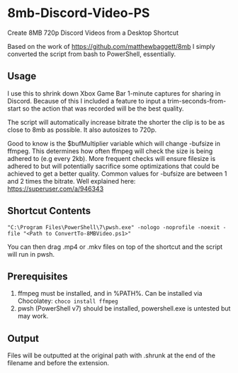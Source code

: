 # 8mb-Discord-Video-PS
Create 8MB 720p Discord Videos from a Desktop Shortcut

Based on the work of https://github.com/matthewbaggett/8mb
I simply converted the script from bash to PowerShell, essentially.

## Usage
I use this to shrink down Xbox Game Bar 1-minute captures for sharing in Discord. Because of this I included a feature to input a trim-seconds-from-start so the action that was recorded will be the best quality.

The script will automatically increase bitrate the shorter the clip is to be as close to 8mb as possible. It also autosizes to 720p.

Good to know is the $bufMultiplier variable which will change -bufsize in ffmpeg. This determines how often ffmpeg will check the size is being adhered to (e.g every 2kb).
More frequent checks will ensure filesize is adhered to but will potentially sacrifice some optimizations that could be achieved to get a better quality.
Common values for -bufsize are between 1 and 2 times the bitrate. Well explained here: https://superuser.com/a/946343

## Shortcut Contents
`"C:\Program Files\PowerShell\7\pwsh.exe" -nologo -noprofile -noexit -file "<Path to ConvertTo-8MBVideo.ps1>"`

You can then drag .mp4 or .mkv files on top of the shortcut and the script will run in pwsh.

## Prerequisites
1. ffmpeg must be installed, and in %PATH%. Can be installed via Chocolatey: `choco install ffmpeg`
2. pwsh (PowerShell v7) should be installed, powershell.exe is untested but may work.

## Output
Files will be outputted at the original path with .shrunk at the end of the filename and before the extension.
